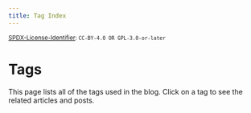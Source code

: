 ```yaml
---
title: Tag Index
---
```


<sup>[SPDX-License-Identifier](https://spdx.dev/learn/handling-license-info/):
`CC-BY-4.0 OR GPL-3.0-or-later`</sup>

# Tags

This page lists all of the tags used in the blog. Click on a tag to see the related articles and posts.

<!-- material/tags -->
